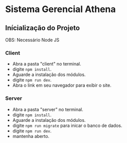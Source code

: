 # Sistema Gerencial Athena

## Inícialização do Projeto
OBS: Necessário Node JS

### Client
- Abra a pasta "client" no terminal.
- digite <code>npm install</code>.
- Aguarde a instalação dos módulos.
- digite <code>npm run dev</code>.
- Abra o link em seu navegador para exibir o site.

### Server
- Abra a pasta "server" no terminal.
- digite <code>npm install</code>.
- Aguarde a instalação dos módulos.
- digite <code>npm run migrate</code> para inicar o banco de dados.
- digite <code>npm run dev</code>.
- mantenha aberto.